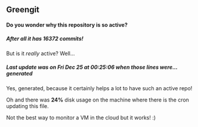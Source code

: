 ## Greengit

#### Do you wonder why this repository is so active?

##### After all it has 16372 commits!

But is it *really* active? Well...

##### Last update was on Fri Dec 25 at 00:25:06 when those lines were... generated

Yes, generated, because it certainly helps a lot to have such an active repo!

Oh and there was **24%** disk usage on the machine
where there is the cron updating this file.

Not the best way to monitor a VM in the cloud but it works! :)
